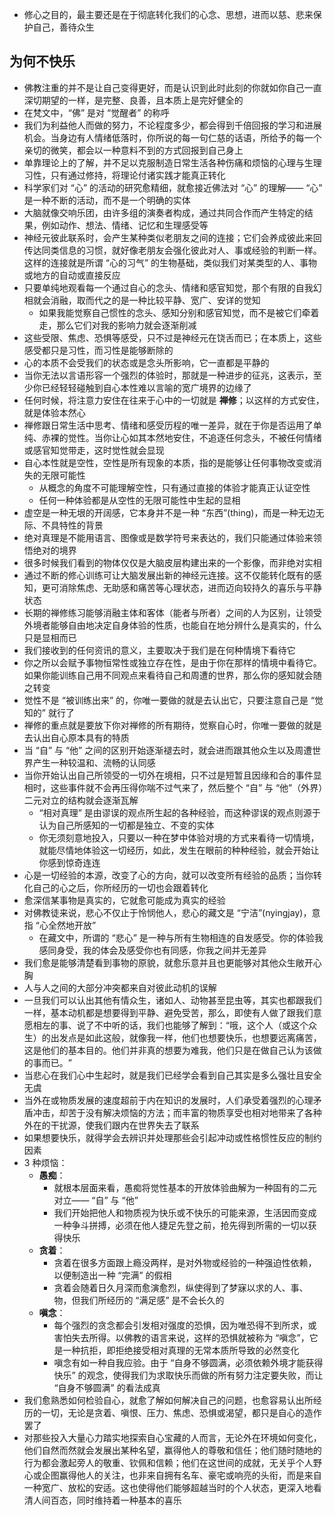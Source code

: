 - 修心之目的，最主要还是在于彻底转化我们的心念、思想，进而以慈、悲来保护自己，善待众生

## 为何不快乐

- 佛教注重的并不是让自己变得更好，而是认识到此时此刻的你就如你自己一直深切期望的一样，是完整、良善，且本质上是完好健全的
- 在梵文中，​“佛” 是对 “觉醒者” 的称呼
- 我们为利益他人而做的努力，不论程度多少，都会得到千倍回报的学习和进展机会。当身边有人情绪低落时，你所说的每一句仁慈的话语，所给予的每一个亲切的微笑，都会以一种意料不到的方式回报到自己身上
- 单靠理论上的了解，并不足以克服制造日常生活各种伤痛和烦恼的心理与生理习性，只有通过修持，将理论付诸实践才能真正转化
- 科学家们对 “心” 的活动的研究愈精细，就愈接近佛法对 “心” 的理解—— “心” 是一种不断的活动，而不是一个明确的实体
- 大脑就像交响乐团，由许多组的演奏者构成，通过共同合作而产生特定的结果，例如动作、想法、情绪、记忆和生理感受等
- 神经元彼此联系时，会产生某种类似老朋友之间的连接；它们会养成彼此来回传达同类信息的习惯，就好像老朋友会强化彼此对人、事或经验的判断一样。这样的连接就是所谓 “心的习气” 的生物基础，类似我们对某类型的人、事物或地方的自动或直接反应
- 只要单纯地观看每一个通过自心的念头、情绪和感官知觉，那个有限的自我幻相就会消融，取而代之的是一种比较平静、宽广、安详的觉知
  - 如果我能觉察自己惯性的念头、感知分别和感官知觉，而不是被它们牵着走，那么它们对我的影响力就会逐渐削减
- 这些受限、焦虑、恐惧等感受，只不过是神经元在饶舌而已；在本质上，这些感受都只是习性，而习性是能够断除的
- 心的本质不会受我们的状态或是念头所影响，它一直都是平静的
- 当你无法以言语形容一个强烈的体验时，那就是一种进步的征兆，这表示，至少你已经轻轻碰触到自心本性难以言喻的宽广境界的边缘了
- 任何时候，将注意力安住在往来于心中的一切就是 **禅修**；以这样的方式安住，就是体验本然心
- 禅修跟日常生活中思考、情绪和感受历程的唯一差异，就在于你是否运用了单纯、赤裸的觉性。当你让心如其本然地安住，不追逐任何念头，不被任何情绪或感官知觉带走，这时觉性就会显现
- 自心本性就是空性，空性是所有现象的本质，指的是能够让任何事物改变或消失的无限可能性
  - 从概念的角度不可能理解空性，只有通过直接的体验才能真正认证空性
  - 任何一种体验都是从空性的无限可能性中生起的显相
- 虚空是一种无垠的开阔感，它本身并不是一种 “东西”(thing)，而是一种无边无际、不具特性的背景
- 绝对真理是不能用语言、图像或是数学符号来表达的，我们只能通过体验来领悟绝对的境界
- 很多时候我们看到的物体仅仅是大脑皮层构建出来的一个影像，而非绝对实相
- 通过不断的修心训练可让大脑发展出新的神经元连接。这不仅能转化既有的感知，更可消除焦虑、无助感和痛苦等心理状态，进而迈向较持久的喜乐与平静状态
- 长期的禅修练习能够消融主体和客体（能者与所者）之间的人为区别，让领受外境者能够自由地决定自身体验的性质，也能自在地分辨什么是真实的，什么只是显相而已
- 我们接收到的任何资讯的意义，主要取决于我们是在何种情境下看待它
- 你之所以会赋予事物恒常性或独立存在性，是由于你在那样的情境中看待它。如果你能训练自己用不同观点来看待自己和周遭的世界，那么你的感知就会随之转变
- 觉性不是 “被训练出来” 的，你唯一要做的就是去认出它，只要注意自己是 “觉知的” 就行了
- 禅修的重点就是要放下你对禅修的所有期待，觉察自心时，你唯一要做的就是去认出自心原本具有的特质
- 当 “自” 与 “他” 之间的区别开始逐渐褪去时，就会进而跟其他众生以及周遭世界产生一种较温和、流畅的认同感
- 当你开始认出自己所领受的一切外在境相，只不过是短暂且因缘和合的事件显相时，这些事件就不会再压得你喘不过气来了，然后整个 “自” 与 “他”​（外界）二元对立的结构就会逐渐瓦解
  - “相对真理” 是由谬误的观点所生起的各种经验，而这种谬误的观点则源于认为自己所感知的一切都是独立、不变的实体
  - 你无须刻意地投入，只要以一种在梦中体验对境的方式来看待一切情境，就能尽情地体验这一切经历，如此，发生在眼前的种种经验，就会开始让你感到惊奇连连
- 心是一切经验的本源，改变了心的方向，就可以改变所有经验的品质；当你转化自己的心之后，你所经历的一切也会跟着转化
- 愈深信某事物是真实的，它就愈可能成为真实的经验
- 对佛教徒来说，悲心不仅止于怜悯他人，悲心的藏文是 “宁洁”(nyingjay)，意指 “心全然地开放”​
  - 在藏文中，所谓的 “悲心” 是一种与所有生物相连的自发感受。你的体验我感同身受，我的体会及感受你也有同感，你我之间并无差异
- 我们愈是能够清楚看到事物的原貌，就愈乐意并且也更能够对其他众生敞开心胸
- 人与人之间的大部分冲突都来自对彼此动机的误解
- 一旦我们可以认出其他有情众生，诸如人、动物甚至昆虫等，其实也都跟我们一样，基本动机都是想要得到平静、避免受苦，那么，即使有人做了跟我们意愿相左的事、说了不中听的话，我们也能够了解到：​“哦，这个人（或这个众生）的出发点是如此这般，就像我一样，他们也想要快乐，也想要远离痛苦，这是他们的基本目的。他们并非真的想要为难我，他们只是在做自己认为该做的事而已。​”
- 当悲心在我们心中生起时，就是我们已经学会看到自己其实是多么强壮且安全无虞
- 当外在或物质发展的速度超前于内在知识的发展时，人们承受着强烈的心理矛盾冲击，却苦于没有解决烦恼的方法；而丰富的物质享受也相对地带来了各种外在的干扰源，使我们跟内在世界失去了联系
- 如果想要快乐，就得学会去辨识并处理那些会引起冲动或性格惯性反应的制约因素
- 3 种烦恼：
  - **愚痴**：
    - 就根本层面来看，愚痴将觉性基本的开放体验曲解为一种固有的二元对立—— “自” 与 “他”​
    - 我们开始把他人和物质视为快乐或不快乐的可能来源，生活因而变成一种争斗拼搏，必须在他人捷足先登之前，抢先得到所需的一切以获得快乐
  - **贪着**：
    - 贪着在很多方面跟上瘾没两样，是对外物或经验的一种强迫性依赖，以便制造出一种 “完满” 的假相
    - 贪着会随着日久月深而愈演愈烈，纵使得到了梦寐以求的人、事、物，但我们所经历的 “满足感” 是不会长久的
  - **嗔念**：
    - 每个强烈的贪念都会引发相对强度的恐惧，因为唯恐得不到所求，或害怕失去所得。以佛教的语言来说，这样的恐惧就被称为 “嗔念”​，它是一种抗拒，即拒绝接受相对真理的无常本质所导致的必然变化
    - 嗔念有如一种自我应验。由于 “自身不够圆满，必须依赖外境才能获得快乐” 的观念，使得我们为求取快乐而做的所有努力注定要失败，而让 “自身不够圆满” 的看法成真
- 我们愈熟悉如何检验自心，就愈了解如何解决自己的问题，也愈容易认出所经历的一切，无论是贪着、嗔恨、压力、焦虑、恐惧或渴望，都只是自心的造作罢了
- 对那些投入大量心力踏实地探索自心宝藏的人而言，无论外在环境如何变化，他们自然而然就会发展出某种名望，赢得他人的尊敬和信任；他们随时随地的行为都会激起旁人的敬重、钦佩和信赖；他们在这世间的成就，无关乎个人野心或企图赢得他人的关注，也非来自拥有名车、豪宅或响亮的头衔，而是来自一种宽广、放松的安适。这也使得他们能够超越当时的个人状态，更深入地看清人间百态，同时维持着一种基本的喜乐
